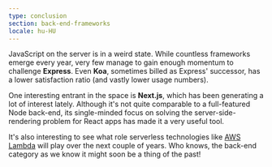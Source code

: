 ```yaml
---
type: conclusion
section: back-end-frameworks
locale: hu-HU
---
```

 JavaScript on the server is in a weird state. While countless frameworks emerge every year, very few manage to gain enough momentum to challenge **Express**. Even **Koa**, sometimes billed as Express' successor, has a lower satisfaction ratio (and vastly lower usage numbers).

One interesting entrant in the space is **Next.js**, which has been generating a lot of interest lately. Although it's not quite comparable to a full-featured Node back-end, its single-minded focus on solving the server-side-rendering problem for React apps has made it a very useful tool. 

It's also interesting to see what role serverless technologies like [AWS Lambda](https://aws.amazon.com/lambda/) will play over the next couple of years. Who knows, the back-end category as we know it might soon be a thing of the past!